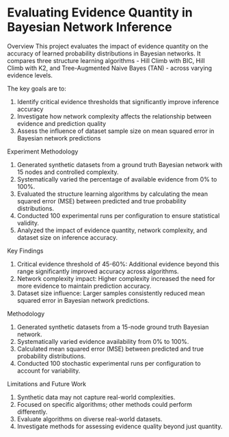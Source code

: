 # Evaluating Evidence Quantity in Bayesian Network Inference

Overview
This project evaluates the impact of evidence quantity on the accuracy of learned probability distributions in Bayesian networks. It compares three structure learning algorithms - Hill Climb with BIC, Hill Climb with K2, and Tree-Augmented Naive Bayes (TAN) - across varying evidence levels.

The key goals are to:
   1. Identify critical evidence thresholds that significantly improve inference accuracy
   2. Investigate how network complexity affects the relationship between evidence and prediction quality
   3. Assess the influence of dataset sample size on mean squared error in Bayesian network predictions

Experiment Methodology
   1. Generated synthetic datasets from a ground truth Bayesian network with 15 nodes and controlled complexity.
   2. Systematically varied the percentage of available evidence from 0% to 100%.
   3. Evaluated the structure learning algorithms by calculating the mean squared error (MSE) between predicted and true probability distributions.
   4. Conducted 100 experimental runs per configuration to ensure statistical validity.
   5. Analyzed the impact of evidence quantity, network complexity, and dataset size on inference accuracy.
      
Key Findings
   1. Critical evidence threshold of 45-60%: Additional evidence beyond this range significantly improved accuracy across algorithms.
   2. Network complexity impact: Higher complexity increased the need for more evidence to maintain prediction accuracy.
   3. Dataset size influence: Larger samples consistently reduced mean squared error in Bayesian network predictions.

Methodology
   1. Generated synthetic datasets from a 15-node ground truth Bayesian network.
   2. Systematically varied evidence availability from 0% to 100%.
   3. Calculated mean squared error (MSE) between predicted and true probability distributions.
   4. Conducted 100 stochastic experimental runs per configuration to account for variability.

Limitations and Future Work
   1. Synthetic data may not capture real-world complexities.
   2. Focused on specific algorithms; other methods could perform differently.
   3. Evaluate algorithms on diverse real-world datasets.
   4. Investigate methods for assessing evidence quality beyond just quantity.
